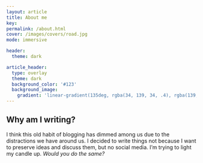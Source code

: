 ```yaml
---
layout: article
title: About me
key: 
permalink: /about.html
cover: /images/covers/road.jpg
mode: immersive

header: 
  theme: dark

article_header: 
  type: overlay
  theme: dark
  background_color: '#123'
  background_image: 
    gradient: 'linear-gradient(135deg, rgba(34, 139, 34, .4), rgba(139, 34, 139, .4))'
---
```


<!--more-->

## Why am I writing?

I think this old habit of blogging has dimmed among us due to the distractions we have around us. I decided to write things not because I want to preserve ideas and discuss them, but no social media. I’m trying to light my candle up. *Would you do the same?*

